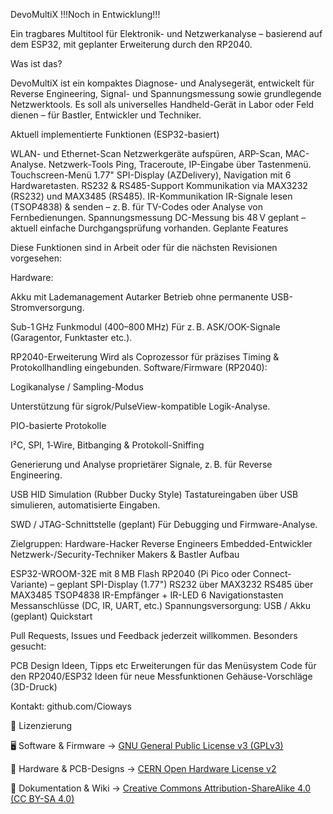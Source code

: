 DevoMultiX !!!Noch in Entwicklung!!!

Ein tragbares Multitool für Elektronik- und Netzwerkanalyse – basierend auf dem ESP32, mit geplanter Erweiterung durch den RP2040.

Was ist das?

DevoMultiX ist ein kompaktes Diagnose- und Analysegerät, entwickelt für Reverse Engineering, Signal- und Spannungsmessung sowie grundlegende Netzwerktools. Es soll als universelles Handheld-Gerät in Labor oder Feld dienen – für Bastler, Entwickler und Techniker.

Aktuell implementierte Funktionen (ESP32-basiert)

WLAN- und Ethernet-Scan
Netzwerkgeräte aufspüren, ARP-Scan, MAC-Analyse.
Netzwerk-Tools
Ping, Traceroute, IP-Eingabe über Tastenmenü.
Touchscreen-Menü
1.77" SPI-Display (AZDelivery), Navigation mit 6 Hardwaretasten.
RS232 & RS485-Support
Kommunikation via MAX3232 (RS232) und MAX3485 (RS485).
IR-Kommunikation
IR-Signale lesen (TSOP4838) & senden – z. B. für TV-Codes oder Analyse von Fernbedienungen.
Spannungsmessung
DC-Messung bis 48 V geplant – aktuell einfache Durchgangsprüfung vorhanden.
Geplante Features

Diese Funktionen sind in Arbeit oder für die nächsten Revisionen vorgesehen:

Hardware:

Akku mit Lademanagement
Autarker Betrieb ohne permanente USB-Stromversorgung.

Sub-1 GHz Funkmodul (400–800 MHz)
Für z. B. ASK/OOK-Signale (Garagentor, Funktaster etc.).

RP2040-Erweiterung
Wird als Coprozessor für präzises Timing & Protokollhandling eingebunden.
Software/Firmware (RP2040):

Logikanalyse / Sampling-Modus

Unterstützung für sigrok/PulseView-kompatible Logik-Analyse.

PIO-basierte Protokolle

I²C, SPI, 1‑Wire, 
Bitbanging & Protokoll-Sniffing

Generierung und Analyse proprietärer Signale, z. B. für Reverse Engineering.

USB HID Simulation (Rubber Ducky Style)
Tastatureingaben über USB simulieren, automatisierte Eingaben.

SWD / JTAG-Schnittstelle (geplant)
Für Debugging und Firmware-Analyse.

Zielgruppen:
Hardware-Hacker
Reverse Engineers
Embedded-Entwickler
Netzwerk-/Security-Techniker
Makers & Bastler
Aufbau

ESP32-WROOM-32E mit 8 MB Flash
RP2040 (Pi Pico oder Connect-Variante) – geplant
SPI-Display (1.77")
RS232 über MAX3232
RS485 über MAX3485
TSOP4838 IR-Empfänger + IR-LED
6 Navigationstasten
Messanschlüsse (DC, IR, UART, etc.)
Spannungsversorgung: USB / Akku (geplant)
Quickstart



Pull Requests, Issues und Feedback jederzeit willkommen. Besonders gesucht:

PCB Design Ideen, Tipps etc
Erweiterungen für das Menüsystem
Code für den RP2040/ESP32
Ideen für neue Messfunktionen
Gehäuse-Vorschläge (3D-Druck)


Kontakt:
github.com/Cioways

📜 Lizenzierung

🖥 Software & Firmware → [GNU General Public License v3 (GPLv3)](LICENSE) 
 
🔩 Hardware & PCB-Designs → [CERN Open Hardware License v2](LICENSE-HARDWARE)  

📖 Dokumentation & Wiki → [Creative Commons Attribution-ShareAlike 4.0 (CC BY-SA 4.0)](LICENSE-DOCS)  


